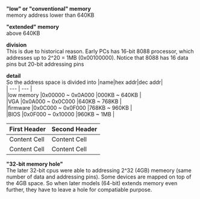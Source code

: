 **"low" or "conventional" memory**  
memory address lower than 640KB

**"extended" memory**  
above 640KB

**division**  
This is due to historical reason. Early PCs has 16-bit 8088 processor, which addresses up to 2^20 = 1MB (0x00100000). Notice that 8088 has 16 data pins but 20-bit addressing pins

**detail**  
So the address space is divided into
|name|hex addr|dec addr|  
| --- | --- |  
|low memory   |0x00000 ~ 0x0A000  |000KB ~ 640KB   |  
|VGA 	      |0x0A000 ~ 0x0C000  |640KB ~ 768KB   |  
|firmware     |0x0C000 ~ 0x0F000  |768KB ~ 960KB   |  
|BIOS	      |0x0F000 ~ 0x10000  |960KB ~ 1MB     |

| First Header  | Second Header |
| ------------- | ------------- |
| Content Cell  | Content Cell  |
| Content Cell  | Content Cell  |

**"32-bit memory hole"**  
The later 32-bit cpus were able to addressing 2^32 (4GB) memeory (same number of data and addressing pins). Some devices are mapped on top of the 4GB space. So when later models (64-bit) extends memory even further, they have to leave a hole for compatiable purpose.
